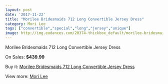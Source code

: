 ```yaml
---
layout: post
date: '2017-11-22'
title: "Morilee Bridesmaids 712 Long Convertible Jersey Dress"
category: Mori Lee
tags: ["convertible","special","long","jersey","unique"]
image: http://img.eudances.com/20374-thickbox_default/morilee-bridesmaids-712-long-convertible-jersey-dress.jpg
---
```

Morilee Bridesmaids 712 Long Convertible Jersey Dress

On Sales: **$439.99**
<a href="https://www.eudances.com/en/mori-lee/6113-morilee-bridesmaids-712-long-convertible-jersey-dress.html"><amp-img layout="responsive" width="600" height="600" src="//img.eudances.com/20374-thickbox_default/morilee-bridesmaids-712-long-convertible-jersey-dress.jpg" alt="Morilee Bridesmaids 712 Long Convertible Jersey Dress 0" /></a>
<a href="https://www.eudances.com/en/mori-lee/6113-morilee-bridesmaids-712-long-convertible-jersey-dress.html"><amp-img layout="responsive" width="600" height="600" src="//img.eudances.com/20379-thickbox_default/morilee-bridesmaids-712-long-convertible-jersey-dress.jpg" alt="Morilee Bridesmaids 712 Long Convertible Jersey Dress 1" /></a>
<a href="https://www.eudances.com/en/mori-lee/6113-morilee-bridesmaids-712-long-convertible-jersey-dress.html"><amp-img layout="responsive" width="600" height="600" src="//img.eudances.com/20378-thickbox_default/morilee-bridesmaids-712-long-convertible-jersey-dress.jpg" alt="Morilee Bridesmaids 712 Long Convertible Jersey Dress 2" /></a>
<a href="https://www.eudances.com/en/mori-lee/6113-morilee-bridesmaids-712-long-convertible-jersey-dress.html"><amp-img layout="responsive" width="600" height="600" src="//img.eudances.com/20377-thickbox_default/morilee-bridesmaids-712-long-convertible-jersey-dress.jpg" alt="Morilee Bridesmaids 712 Long Convertible Jersey Dress 3" /></a>
<a href="https://www.eudances.com/en/mori-lee/6113-morilee-bridesmaids-712-long-convertible-jersey-dress.html"><amp-img layout="responsive" width="600" height="600" src="//img.eudances.com/20376-thickbox_default/morilee-bridesmaids-712-long-convertible-jersey-dress.jpg" alt="Morilee Bridesmaids 712 Long Convertible Jersey Dress 4" /></a>
<a href="https://www.eudances.com/en/mori-lee/6113-morilee-bridesmaids-712-long-convertible-jersey-dress.html"><amp-img layout="responsive" width="600" height="600" src="//img.eudances.com/20375-thickbox_default/morilee-bridesmaids-712-long-convertible-jersey-dress.jpg" alt="Morilee Bridesmaids 712 Long Convertible Jersey Dress 5" /></a>

Buy it: [Morilee Bridesmaids 712 Long Convertible Jersey Dress](https://www.eudances.com/en/mori-lee/6113-morilee-bridesmaids-712-long-convertible-jersey-dress.html "Morilee Bridesmaids 712 Long Convertible Jersey Dress")

View more: [Mori Lee](https://www.eudances.com/en/65-mori-lee "Mori Lee")